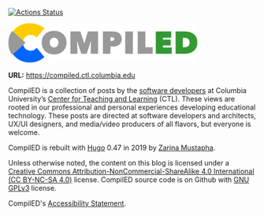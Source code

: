 [![Actions Status](https://github.com/ccnmtl/compiled3/workflows/build-and-test/badge.svg)](https://github.com/ccnmtl/compiled3/actions)
 
![CompiLED](https://raw.githubusercontent.com/ccnmtl/compiled3/master/static/img/banner-readme.png)  


**URL:** https://compiled.ctl.columbia.edu

CompilED is a collection of posts by the
[software developers](https://compiled.ctl.columbia.edu/authors/) at
Columbia University’s
[Center for Teaching and Learning](http://ctl.columbia.edu) (CTL).
These views are rooted in our professional and personal experiences developing
educational technology. These posts are directed at software developers and
architects, UX/UI designers, and media/video producers of all flavors, but
everyone is welcome.

CompilED is rebuilt with [Hugo](https://gohugo.io/) 0.47 in 2019 by [Zarina Mustapha](http://ctl.columbia.edu/about/team/mustapha/).

Unless otherwise noted, the content on this blog is licensed under a
[Creative Commons Attribution-NonCommercial-ShareAlike 4.0 International (CC BY-NC-SA 4.0)](https://creativecommons.org/licenses/by-nc-sa/4.0/) license. CompilED source code is on Github with
[GNU GPLv3](https://www.gnu.org/licenses/gpl-3.0.en.html) license.

CompilED's [Accessibility Statement](https://compiled.ctl.columbia.edu/info/accessibility/).
